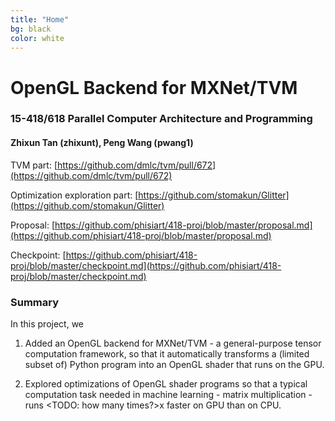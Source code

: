 ```yaml
---
title: "Home"
bg: black
color: white
---
```


# OpenGL Backend for MXNet/TVM

### 15-418/618 Parallel Computer Architecture and Programming

#### Zhixun Tan (zhixunt), Peng Wang (pwang1)

TVM part: [https://github.com/dmlc/tvm/pull/672](https://github.com/dmlc/tvm/pull/672)

Optimization exploration part: [https://github.com/stomakun/Glitter](https://github.com/stomakun/Glitter)

Proposal: [https://github.com/phisiart/418-proj/blob/master/proposal.md](https://github.com/phisiart/418-proj/blob/master/proposal.md)

Checkpoint: [https://github.com/phisiart/418-proj/blob/master/checkpoint.md](https://github.com/phisiart/418-proj/blob/master/checkpoint.md)

### Summary

In this project, we

1) Added an OpenGL backend for MXNet/TVM - a general-purpose tensor computation framework, so that it automatically transforms a (limited subset of) Python program into an OpenGL shader that runs on the GPU.

2) Explored optimizations of OpenGL shader programs so that a typical computation task needed in machine learning - matrix multiplication - runs <TODO: how many times?>x faster on GPU than on CPU.
